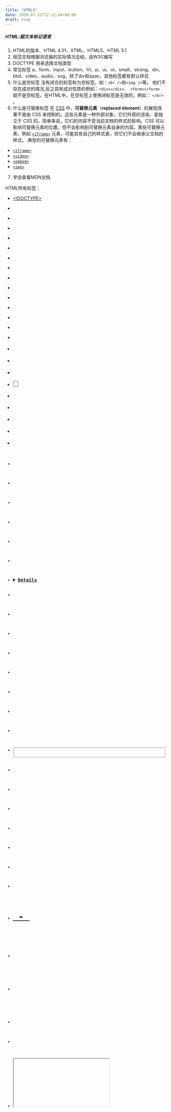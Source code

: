 ```yaml
---
title: "HTML5"
date: 2020-07-31T22:12:44+08:00
draft: true
---
```


##### HTML:超文本标记语言
1. HTML的版本、HTML 4.01、XTML、HTML5、HTML 5.1
2. 规范文档根据浏览器的实际情况总结，由W3C编写
3. DOCTYPE
用来选择文档类型
4. 常见标签
a、form、input、button、h1、p、ul、ol、small、strong、div、kbd、video、audio、svg，除了div和span，其他标签都有默认样式
5. 什么是空标签
没有闭合的标签称为空标签，如：`<br />`和`<img />`等。 他们不存在成对的情况,反之具有成对性质的例如：`<div></div>、 <form></form> `就不是空标签。在HTML中，在空标签上使用闭标签是无效的，例如： `</br>` 。
6. 什么是可替换标签
在 [CSS](https://developer.mozilla.org/zh-CN/docs/Web/CSS) 中，**可替换元素**（**replaced element**）的展现效果不是由 CSS 来控制的。这些元素是一种外部对象，它们外观的渲染，是独立于 CSS 的。简单来说，它们的内容不受当前文档的样式的影响。CSS 可以影响可替换元素的位置，但不会影响到可替换元素自身的内容。某些可替换元素，例如 [`<iframe>`](https://developer.mozilla.org/zh-CN/docs/Web/HTML/Element/iframe "HTML内联框架元素 <iframe> 表示嵌套的浏览上下文，有效地将另一个HTML页面嵌入到当前页面中。") 元素，可能具有自己的样式表，但它们不会继承父文档的样式。
典型的可替换元素有：
*   [`<iframe>`](https://developer.mozilla.org/zh-CN/docs/Web/HTML/Element/iframe "HTML内联框架元素 <iframe> 表示嵌套的浏览上下文，有效地将另一个HTML页面嵌入到当前页面中。")
*   [`<video>`](https://developer.mozilla.org/zh-CN/docs/Web/HTML/Element/video "HTML <video> 元素 用于在HTML或者XHTML文档中嵌入媒体播放器，用于支持文档内的视频播放。")
*   [`<embed>`](https://developer.mozilla.org/zh-CN/docs/Web/HTML/Element/embed "HTML <embed> 元素将外部内容嵌入文档中的指定位置。此内容由外部应用程序或其他交互式内容源（如浏览器插件）提供。")
*   [`<img>`](https://developer.mozilla.org/zh-CN/docs/Web/HTML/Element/img "HTML Image 元素（ <img> ）代表文档中的一个图像。")

7. 学会查看MDN文档

HTML所有标签：
*   [<!DOCTYPE>](https://www.w3school.com.cn/tags/tag_doctype.asp "HTML <!DOCTYPE> 标签")

*   [<a>](https://www.w3school.com.cn/tags/tag_a.asp "HTML <a> 标签")
*   [<abbr>](https://www.w3school.com.cn/tags/tag_abbr.asp "HTML <abbr> 标签")
*   [<acronym>](https://www.w3school.com.cn/tags/tag_acronym.asp "HTML <acronym> 标签")
*   [<address>](https://www.w3school.com.cn/tags/tag_address.asp "HTML <address> 标签")
*   [<applet>](https://www.w3school.com.cn/tags/tag_applet.asp "HTML <applet> 标签")
*   [<area>](https://www.w3school.com.cn/tags/tag_area.asp "HTML <area> 标签")
*   [<article>](https://www.w3school.com.cn/tags/tag_article.asp "HTML <article> 标签")
*   [<aside>](https://www.w3school.com.cn/tags/tag_aside.asp "HTML <aside> 标签")
*   [<audio>](https://www.w3school.com.cn/tags/tag_audio.asp "HTML <audio> 标签")
*   [<b>](https://www.w3school.com.cn/tags/tag_b.asp "HTML <b> 标签")
*   [<base>](https://www.w3school.com.cn/tags/tag_base.asp "HTML <base> 标签")
*   [<basefont>](https://www.w3school.com.cn/tags/tag_basefont.asp "HTML <basefont> 标签")
*   [<bdi>](https://www.w3school.com.cn/tags/tag_bdi.asp "HTML <bdi> 标签")
*   [<bdo>](https://www.w3school.com.cn/tags/tag_bdo.asp "HTML <bdo> 标签")
*   [<big>](https://www.w3school.com.cn/tags/tag_big.asp "HTML <big> 标签")
*   [<blockquote>](https://www.w3school.com.cn/tags/tag_blockquote.asp "HTML <blockquote> 标签")
*   [<body>](https://www.w3school.com.cn/tags/tag_body.asp "HTML <body> 标签")
*   [<br>](https://www.w3school.com.cn/tags/tag_br.asp "HTML <br> 标签")
*   [<button>](https://www.w3school.com.cn/tags/tag_button.asp "HTML <button> 标签")
*   [<canvas>](https://www.w3school.com.cn/tags/tag_canvas.asp "HTML <canvas> 标签")
*   [<caption>](https://www.w3school.com.cn/tags/tag_caption.asp "HTML <caption> 标签")
*   [<center>](https://www.w3school.com.cn/tags/tag_center.asp "HTML <center> 标签")
*   [<cite>](https://www.w3school.com.cn/tags/tag_cite.asp "HTML <cite> 标签")
*   [<code>](https://www.w3school.com.cn/tags/tag_phrase_elements.asp "HTML <code> 标签")
*   [<col>](https://www.w3school.com.cn/tags/tag_col.asp "HTML <col> 标签")
*   [<colgroup>](https://www.w3school.com.cn/tags/tag_colgroup.asp "HTML <colgroup> 标签")
*   [<command>](https://www.w3school.com.cn/tags/tag_command.asp "HTML <command> 标签")
*   [<datalist>](https://www.w3school.com.cn/tags/tag_datalist.asp "HTML <datalist> 标签")
*   [<dd>](https://www.w3school.com.cn/tags/tag_dd.asp "HTML <dd> 标签")
*   [<del>](https://www.w3school.com.cn/tags/tag_del.asp "HTML <del> 标签")
*   [<details>](https://www.w3school.com.cn/tags/tag_details.asp "HTML <details> 标签")
*   [<dfn>](https://www.w3school.com.cn/tags/tag_phrase_elements.asp "HTML <dfn> 标签")
*   [<dialog>](https://www.w3school.com.cn/tags/tag_dialog.asp "HTML <dialog> 标签")
*   [<dir>](https://www.w3school.com.cn/tags/tag_dir.asp "HTML <dir> 标签")
*   [<div>](https://www.w3school.com.cn/tags/tag_div.asp "HTML <div> 标签")
*   [<dl>](https://www.w3school.com.cn/tags/tag_dl.asp "HTML <dl> 标签")
*   [<dt>](https://www.w3school.com.cn/tags/tag_dt.asp "HTML <dt> 标签")
*   [<em>](https://www.w3school.com.cn/tags/tag_phrase_elements.asp "HTML <em> 标签")
*   [<embed>](https://www.w3school.com.cn/tags/tag_embed.asp "HTML <embed> 标签")
*   [<fieldset>](https://www.w3school.com.cn/tags/tag_fieldset.asp "HTML <fieldset> 标签")
*   [<figcaption>](https://www.w3school.com.cn/tags/tag_figcaption.asp "HTML <figcaption> 标签")
*   [<figure>](https://www.w3school.com.cn/tags/tag_figure.asp "HTML <figure> 标签")
*   [<font>](https://www.w3school.com.cn/tags/tag_font.asp "HTML <font> 标签")
*   [<footer>](https://www.w3school.com.cn/tags/tag_footer.asp "HTML <footer> 标签")
*   [<form>](https://www.w3school.com.cn/tags/tag_form.asp "HTML <form> 标签")
*   [<frame>](https://www.w3school.com.cn/tags/tag_frame.asp "HTML <frame> 标签")
*   [<frameset>](https://www.w3school.com.cn/tags/tag_frameset.asp "HTML <frameset> 标签")
*   [<h1> - <h6>](https://www.w3school.com.cn/tags/tag_hn.asp "HTML <h1> - <h6> 标签")
*   [<head>](https://www.w3school.com.cn/tags/tag_head.asp "HTML <head> 标签")
*   [<header>](https://www.w3school.com.cn/tags/tag_header.asp "HTML <header> 标签")
*   [<html>](https://www.w3school.com.cn/tags/tag_html.asp "HTML <html> 标签")
*   [<i>](https://www.w3school.com.cn/tags/tag_i.asp "HTML <i> 标签")
*   [<iframe>](https://www.w3school.com.cn/tags/tag_iframe.asp "HTML <iframe> 标签")
*   [<img>](https://www.w3school.com.cn/tags/tag_img.asp "HTML <img> 标签")
*   [<input>](https://www.w3school.com.cn/tags/tag_input.asp "HTML <input> 标签")
*   [<ins>](https://www.w3school.com.cn/tags/tag_ins.asp "HTML <ins> 标签")
*   [<kbd>](https://www.w3school.com.cn/tags/tag_phrase_elements.asp "HTML <kbd> 标签")
*   [<keygen>](https://www.w3school.com.cn/tags/tag_keygen.asp "HTML <keygen> 标签")
*   [<label>](https://www.w3school.com.cn/tags/tag_label.asp "HTML <label> 标签")
*   [<legend>](https://www.w3school.com.cn/tags/tag_legend.asp "HTML <legend> 标签")
*   [<li>](https://www.w3school.com.cn/tags/tag_li.asp "HTML <li> 标签")
*   [<link>](https://www.w3school.com.cn/tags/tag_link.asp "HTML <link> 标签")
*   [<main>](https://www.w3school.com.cn/tags/tag_main.asp "HTML <main> 标签")
*   [<map>](https://www.w3school.com.cn/tags/tag_map.asp "HTML <map> 标签")
*   [<mark>](https://www.w3school.com.cn/tags/tag_mark.asp "HTML <mark> 标签")
*   [<menu>](https://www.w3school.com.cn/tags/tag_menu.asp "HTML <menu> 标签")
*   [<menuitem>](https://www.w3school.com.cn/tags/tag_menuitem.asp "HTML <menuitem> 标签")
*   [<meta>](https://www.w3school.com.cn/tags/tag_meta.asp "HTML <meta> 标签")
*   [<meter>](https://www.w3school.com.cn/tags/tag_meter.asp "HTML <meter> 标签")
*   [<nav>](https://www.w3school.com.cn/tags/tag_nav.asp "HTML <nav> 标签")
*   [<noframes>](https://www.w3school.com.cn/tags/tag_noframes.asp "HTML <noframes> 标签")
*   [<noscript>](https://www.w3school.com.cn/tags/tag_noscript.asp "HTML <noscript> 标签")
*   [<object>](https://www.w3school.com.cn/tags/tag_object.asp "HTML <object> 标签")
*   [<ol>](https://www.w3school.com.cn/tags/tag_ol.asp "HTML <ol> 标签")
*   [<optgroup>](https://www.w3school.com.cn/tags/tag_optgroup.asp "HTML <optgroup> 标签")
*   [<option>](https://www.w3school.com.cn/tags/tag_option.asp "HTML <option> 标签")
*   [<output>](https://www.w3school.com.cn/tags/tag_output.asp "HTML <output> 标签")
*   [<p>](https://www.w3school.com.cn/tags/tag_p.asp "HTML <p> 标签")
*   [<param>](https://www.w3school.com.cn/tags/tag_param.asp "HTML <param> 标签")
*   [<pre>](https://www.w3school.com.cn/tags/tag_pre.asp "HTML <pre> 标签")
*   [<progress>](https://www.w3school.com.cn/tags/tag_progress.asp "HTML <progress> 标签")
*   [<q>](https://www.w3school.com.cn/tags/tag_q.asp "HTML <q> 标签")
*   [<rp>](https://www.w3school.com.cn/tags/tag_rp.asp "HTML <rp> 标签")
*   [<rt>](https://www.w3school.com.cn/tags/tag_rt.asp "HTML <rt> 标签")
*   [<ruby>](https://www.w3school.com.cn/tags/tag_ruby.asp "HTML <ruby> 标签")
*   [<s>](https://www.w3school.com.cn/tags/tag_s.asp "HTML <s> 标签")
*   [<samp>](https://www.w3school.com.cn/tags/tag_phrase_elements.asp "HTML <samp> 标签")
*   [<script>](https://www.w3school.com.cn/tags/tag_script.asp "HTML <script> 标签")
*   [<section>](https://www.w3school.com.cn/tags/tag_section.asp "HTML <section> 标签")
*   [<select>](https://www.w3school.com.cn/tags/tag_select.asp "HTML <select> 标签")
*   [<small>](https://www.w3school.com.cn/tags/tag_small.asp "HTML <small> 标签")
*   [<source>](https://www.w3school.com.cn/tags/tag_source.asp "HTML <source> 标签")
*   [<span>](https://www.w3school.com.cn/tags/tag_span.asp "HTML <span> 标签")
*   [<strike>](https://www.w3school.com.cn/tags/tag_strike.asp "HTML <strike> 标签")
*   [<strong>](https://www.w3school.com.cn/tags/tag_phrase_elements.asp "HTML <strong> 标签")
*   [<style>](https://www.w3school.com.cn/tags/tag_style.asp "HTML <style> 标签")
*   [<sub>](https://www.w3school.com.cn/tags/tag_sub.asp "HTML <sub> 标签")
*   [<summary>](https://www.w3school.com.cn/tags/tag_summary.asp "HTML <summary> 标签")
*   [<sup>](https://www.w3school.com.cn/tags/tag_sup.asp "HTML <sup> 标签")
*   [<table>](https://www.w3school.com.cn/tags/tag_table.asp "HTML <table> 标签")
*   [<tbody>](https://www.w3school.com.cn/tags/tag_tbody.asp "HTML <tbody> 标签")
*   [<td>](https://www.w3school.com.cn/tags/tag_td.asp "HTML <td> 标签")
*   [<textarea>](https://www.w3school.com.cn/tags/tag_textarea.asp "HTML <textarea> 标签")
*   [<tfoot>](https://www.w3school.com.cn/tags/tag_tfoot.asp "HTML <tfoot> 标签")
*   [<th>](https://www.w3school.com.cn/tags/tag_th.asp "HTML <th> 标签")
*   [<thead>](https://www.w3school.com.cn/tags/tag_thead.asp "HTML <thead> 标签")
*   [<time>](https://www.w3school.com.cn/tags/tag_time.asp "HTML <time> 标签")
*   [<title>](https://www.w3school.com.cn/tags/tag_title.asp "HTML <title> 标签")
*   [<tr>](https://www.w3school.com.cn/tags/tag_tr.asp "HTML <tr> 标签")
*   [<track>](https://www.w3school.com.cn/tags/tag_track.asp "HTML <track> 标签")
*   [<tt>](https://www.w3school.com.cn/tags/tag_tt.asp "HTML <tt> 标签")
*   [<u>](https://www.w3school.com.cn/tags/tag_u.asp "HTML <u> 标签")
*   [<ul>](https://www.w3school.com.cn/tags/tag_ul.asp "HTML <ul> 标签")
*   [<var>](https://www.w3school.com.cn/tags/tag_phrase_elements.asp "HTML <var> 标签")
*   [<video>](https://www.w3school.com.cn/tags/tag_video.asp "HTML <video> 标签")
*   [<wbr>](https://www.w3school.com.cn/tags/tag_wbr.asp "HTML <wbr> 标签")
